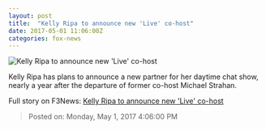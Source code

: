 ```yaml
---
layout: post
title:  "Kelly Ripa to announce new 'Live' co-host"
date: 2017-05-01 11:06:00Z
categories: fox-news
---
```


![Kelly Ripa to announce new 'Live' co-host](http://a57.foxnews.com/images.foxnews.com/content/dam/fox-news/images/2017/04/14/tmz-spears-swim.jpg.img.png/158/90/1492176862844.png?ve=1&tl=1)

Kelly Ripa has plans to announce a new partner for her daytime chat show, nearly a year after the departure of former co-host Michael Strahan.


Full story on F3News: [Kelly Ripa to announce new 'Live' co-host](http://www.f3nws.com/n/N2JMhE)

> Posted on: Monday, May 1, 2017 4:06:00 PM
